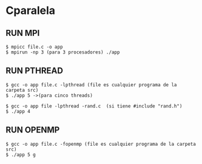 # Cparalela
## RUN MPI
~~~
$ mpicc file.c -o app
$ mpirun -np 3 (para 3 procesadores) ./app
~~~

## RUN PTHREAD
~~~
$ gcc -o app file.c -lpthread (file es cualquier programa de la carpeta src)
$ ./app 5 ->(para cinco threads)
~~~

~~~
$ gcc -o app file -lpthread -rand.c  (si tiene #include "rand.h")
$ ./app 4
~~~

## RUN OPENMP
~~~
$ gcc -o app file.c -fopenmp (file es cualquier programa de la carpeta src)
$ ./app 5 g
~~~
